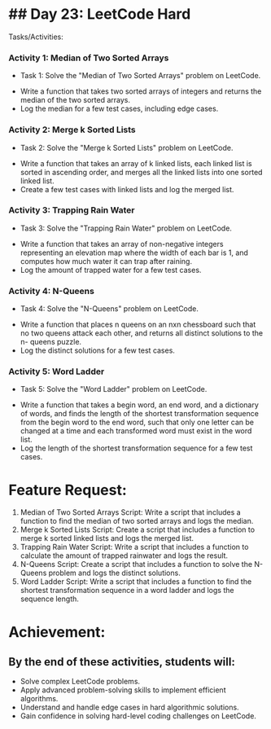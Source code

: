 # ## Day 23: LeetCode Hard

Tasks/Activities:

### Activity 1: Median of Two Sorted Arrays

- Task 1: Solve the "Median of Two Sorted Arrays" problem on LeetCode.

* Write a function that takes two sorted arrays of integers and returns the median of the two sorted arrays.
* Log the median for a few test cases, including edge cases.

### Activity 2: Merge k Sorted Lists

- Task 2: Solve the "Merge k Sorted Lists" problem on LeetCode.

* Write a function that takes an array of k linked lists, each linked list is sorted in ascending order, and merges all the linked lists into one sorted linked
  list.
* Create a few test cases with linked lists and log the merged list.

### Activity 3: Trapping Rain Water

- Task 3: Solve the "Trapping Rain Water" problem on LeetCode.

* Write a function that takes an array of non-negative integers representing an elevation map where the width of each bar is 1, and computes how
  much water it can trap after raining.
* Log the amount of trapped water for a few test cases.

### Activity 4: N-Queens

- Task 4: Solve the "N-Queens" problem on LeetCode.

* Write a function that places n queens on an nxn chessboard such that no two queens attack each other, and returns all distinct solutions to the n-
  queens puzzle.
* Log the distinct solutions for a few test cases.

### Activity 5: Word Ladder

- Task 5: Solve the "Word Ladder" problem on LeetCode.

* Write a function that takes a begin word, an end word, and a dictionary of words, and finds the length of the shortest transformation sequence from
  the begin word to the end word, such that only one letter can be changed at a time and each transformed word must exist in the word list.
* Log the length of the shortest transformation sequence for a few test cases.

# Feature Request:

1. Median of Two Sorted Arrays Script: Write a script that includes a function to find the median of two sorted arrays and logs the median.
2. Merge k Sorted Lists Script: Create a script that includes a function to merge k sorted linked lists and logs the merged list.
3. Trapping Rain Water Script: Write a script that includes a function to calculate the amount of trapped rainwater and logs the result.
4. N-Queens Script: Create a script that includes a function to solve the N-Queens problem and logs the distinct solutions.
5. Word Ladder Script: Write a script that includes a function to find the shortest transformation sequence in a word ladder and logs the sequence length.

# Achievement:

## By the end of these activities, students will:

- Solve complex LeetCode problems.
- Apply advanced problem-solving skills to implement efficient algorithms.
- Understand and handle edge cases in hard algorithmic solutions.
- Gain confidence in solving hard-level coding challenges on LeetCode.
